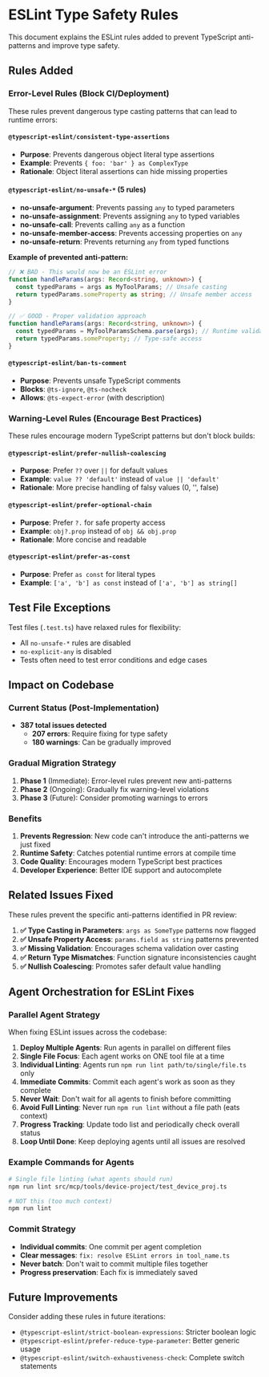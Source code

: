 # ESLint Type Safety Rules

This document explains the ESLint rules added to prevent TypeScript anti-patterns and improve type safety.

## Rules Added

### Error-Level Rules (Block CI/Deployment)

These rules prevent dangerous type casting patterns that can lead to runtime errors:

#### `@typescript-eslint/consistent-type-assertions`
- **Purpose**: Prevents dangerous object literal type assertions
- **Example**: Prevents `{ foo: 'bar' } as ComplexType`
- **Rationale**: Object literal assertions can hide missing properties

#### `@typescript-eslint/no-unsafe-*` (5 rules)
- **no-unsafe-argument**: Prevents passing `any` to typed parameters
- **no-unsafe-assignment**: Prevents assigning `any` to typed variables  
- **no-unsafe-call**: Prevents calling `any` as a function
- **no-unsafe-member-access**: Prevents accessing properties on `any`
- **no-unsafe-return**: Prevents returning `any` from typed functions

**Example of prevented anti-pattern:**
```typescript
// ❌ BAD - This would now be an ESLint error
function handleParams(args: Record<string, unknown>) {
  const typedParams = args as MyToolParams; // Unsafe casting
  return typedParams.someProperty as string; // Unsafe member access
}

// ✅ GOOD - Proper validation approach
function handleParams(args: Record<string, unknown>) {
  const typedParams = MyToolParamsSchema.parse(args); // Runtime validation
  return typedParams.someProperty; // Type-safe access
}
```

#### `@typescript-eslint/ban-ts-comment`
- **Purpose**: Prevents unsafe TypeScript comments
- **Blocks**: `@ts-ignore`, `@ts-nocheck`
- **Allows**: `@ts-expect-error` (with description)

### Warning-Level Rules (Encourage Best Practices)

These rules encourage modern TypeScript patterns but don't block builds:

#### `@typescript-eslint/prefer-nullish-coalescing`
- **Purpose**: Prefer `??` over `||` for default values
- **Example**: `value ?? 'default'` instead of `value || 'default'`
- **Rationale**: More precise handling of falsy values (0, '', false)

#### `@typescript-eslint/prefer-optional-chain`
- **Purpose**: Prefer `?.` for safe property access
- **Example**: `obj?.prop` instead of `obj && obj.prop`
- **Rationale**: More concise and readable

#### `@typescript-eslint/prefer-as-const`
- **Purpose**: Prefer `as const` for literal types
- **Example**: `['a', 'b'] as const` instead of `['a', 'b'] as string[]`

## Test File Exceptions

Test files (`.test.ts`) have relaxed rules for flexibility:
- All `no-unsafe-*` rules are disabled
- `no-explicit-any` is disabled
- Tests often need to test error conditions and edge cases

## Impact on Codebase

### Current Status (Post-Implementation)
- **387 total issues detected**
  - **207 errors**: Require fixing for type safety
  - **180 warnings**: Can be gradually improved

### Gradual Migration Strategy

1. **Phase 1** (Immediate): Error-level rules prevent new anti-patterns
2. **Phase 2** (Ongoing): Gradually fix warning-level violations
3. **Phase 3** (Future): Consider promoting warnings to errors

### Benefits

1. **Prevents Regression**: New code can't introduce the anti-patterns we just fixed
2. **Runtime Safety**: Catches potential runtime errors at compile time  
3. **Code Quality**: Encourages modern TypeScript best practices
4. **Developer Experience**: Better IDE support and autocomplete

## Related Issues Fixed

These rules prevent the specific anti-patterns identified in PR review:

1. **✅ Type Casting in Parameters**: `args as SomeType` patterns now flagged
2. **✅ Unsafe Property Access**: `params.field as string` patterns prevented
3. **✅ Missing Validation**: Encourages schema validation over casting
4. **✅ Return Type Mismatches**: Function signature inconsistencies caught
5. **✅ Nullish Coalescing**: Promotes safer default value handling

## Agent Orchestration for ESLint Fixes

### Parallel Agent Strategy

When fixing ESLint issues across the codebase:

1. **Deploy Multiple Agents**: Run agents in parallel on different files
2. **Single File Focus**: Each agent works on ONE tool file at a time
3. **Individual Linting**: Agents run `npm run lint path/to/single/file.ts` only
4. **Immediate Commits**: Commit each agent's work as soon as they complete
5. **Never Wait**: Don't wait for all agents to finish before committing
6. **Avoid Full Linting**: Never run `npm run lint` without a file path (eats context)
7. **Progress Tracking**: Update todo list and periodically check overall status
8. **Loop Until Done**: Keep deploying agents until all issues are resolved

### Example Commands for Agents

```bash
# Single file linting (what agents should run)
npm run lint src/mcp/tools/device-project/test_device_proj.ts

# NOT this (too much context)
npm run lint
```

### Commit Strategy

- **Individual commits**: One commit per agent completion
- **Clear messages**: `fix: resolve ESLint errors in tool_name.ts`
- **Never batch**: Don't wait to commit multiple files together
- **Progress preservation**: Each fix is immediately saved

## Future Improvements

Consider adding these rules in future iterations:

- `@typescript-eslint/strict-boolean-expressions`: Stricter boolean logic
- `@typescript-eslint/prefer-reduce-type-parameter`: Better generic usage
- `@typescript-eslint/switch-exhaustiveness-check`: Complete switch statements